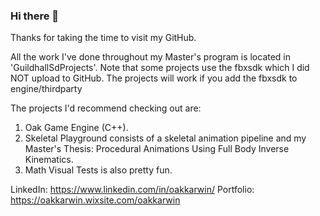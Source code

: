### Hi there 👋

Thanks for taking the time to visit my GitHub.

All the work I've done throughout my Master's program is located in 'GuildhallSdProjects'. 
Note that some projects use the fbxsdk which I did NOT upload to GitHub. The projects will work if you add the fbxsdk to engine/thirdparty

The projects I'd recommend checking out are:
   1. Oak Game Engine (C++).
   2. Skeletal Playground consists of a skeletal animation pipeline and my Master's Thesis: Procedural Animations Using Full Body Inverse Kinematics.
   3. Math Visual Tests is also pretty fun.

LinkedIn:  https://www.linkedin.com/in/oakkarwin/
Portfolio: https://oakkarwin.wixsite.com/oakkarwin
